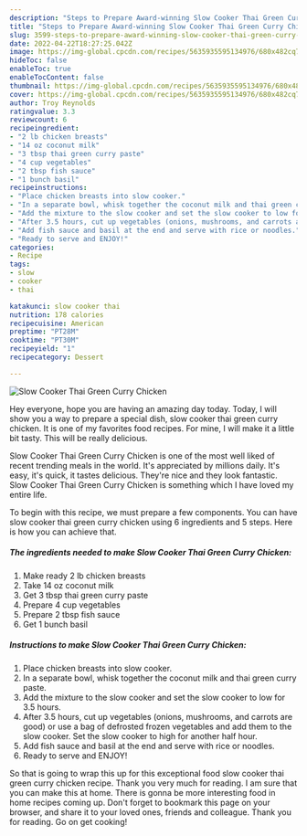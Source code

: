 ```yaml
---
description: "Steps to Prepare Award-winning Slow Cooker Thai Green Curry Chicken"
title: "Steps to Prepare Award-winning Slow Cooker Thai Green Curry Chicken"
slug: 3599-steps-to-prepare-award-winning-slow-cooker-thai-green-curry-chicken
date: 2022-04-22T18:27:25.042Z
image: https://img-global.cpcdn.com/recipes/5635935595134976/680x482cq70/slow-cooker-thai-green-curry-chicken-recipe-main-photo.jpg
hideToc: false
enableToc: true
enableTocContent: false
thumbnail: https://img-global.cpcdn.com/recipes/5635935595134976/680x482cq70/slow-cooker-thai-green-curry-chicken-recipe-main-photo.jpg
cover: https://img-global.cpcdn.com/recipes/5635935595134976/680x482cq70/slow-cooker-thai-green-curry-chicken-recipe-main-photo.jpg
author: Troy Reynolds
ratingvalue: 3.3
reviewcount: 6
recipeingredient:
- "2 lb chicken breasts"
- "14 oz coconut milk"
- "3 tbsp thai green curry paste"
- "4 cup vegetables"
- "2 tbsp fish sauce"
- "1 bunch basil"
recipeinstructions:
- "Place chicken breasts into slow cooker."
- "In a separate bowl, whisk together the coconut milk and thai green curry paste."
- "Add the mixture to the slow cooker and set the slow cooker to low for 3.5 hours."
- "After 3.5 hours, cut up vegetables (onions, mushrooms, and carrots are good) or use a bag of defrosted frozen vegetables and add them to the slow cooker. Set the slow cooker to high for another half hour."
- "Add fish sauce and basil at the end and serve with rice or noodles."
- "Ready to serve and ENJOY!"
categories:
- Recipe
tags:
- slow
- cooker
- thai

katakunci: slow cooker thai 
nutrition: 178 calories
recipecuisine: American
preptime: "PT28M"
cooktime: "PT30M"
recipeyield: "1"
recipecategory: Dessert

---
```



![Slow Cooker Thai Green Curry Chicken](https://img-global.cpcdn.com/recipes/5635935595134976/680x482cq70/slow-cooker-thai-green-curry-chicken-recipe-main-photo.jpg)

Hey everyone, hope you are having an amazing day today. Today, I will show you a way to prepare a special dish, slow cooker thai green curry chicken. It is one of my favorites food recipes. For mine, I will make it a little bit tasty. This will be really delicious.

Slow Cooker Thai Green Curry Chicken is one of the most well liked of recent trending meals in the world. It's appreciated by millions daily. It's easy, it's quick, it tastes delicious. They're nice and they look fantastic. Slow Cooker Thai Green Curry Chicken is something which I have loved my entire life.




To begin with this recipe, we must prepare a few components. You can have slow cooker thai green curry chicken using 6 ingredients and 5 steps. Here is how you can achieve that.

<!--inarticleads1-->

##### The ingredients needed to make Slow Cooker Thai Green Curry Chicken:

1. Make ready 2 lb chicken breasts
1. Take 14 oz coconut milk
1. Get 3 tbsp thai green curry paste
1. Prepare 4 cup vegetables
1. Prepare 2 tbsp fish sauce
1. Get 1 bunch basil




<!--inarticleads2-->

##### Instructions to make Slow Cooker Thai Green Curry Chicken:

1. Place chicken breasts into slow cooker.
1. In a separate bowl, whisk together the coconut milk and thai green curry paste.
1. Add the mixture to the slow cooker and set the slow cooker to low for 3.5 hours.
1. After 3.5 hours, cut up vegetables (onions, mushrooms, and carrots are good) or use a bag of defrosted frozen vegetables and add them to the slow cooker. Set the slow cooker to high for another half hour.
1. Add fish sauce and basil at the end and serve with rice or noodles.
1. Ready to serve and ENJOY!



So that is going to wrap this up for this exceptional food slow cooker thai green curry chicken recipe. Thank you very much for reading. I am sure that you can make this at home. There is gonna be more interesting food in home recipes coming up. Don't forget to bookmark this page on your browser, and share it to your loved ones, friends and colleague. Thank you for reading. Go on get cooking!
